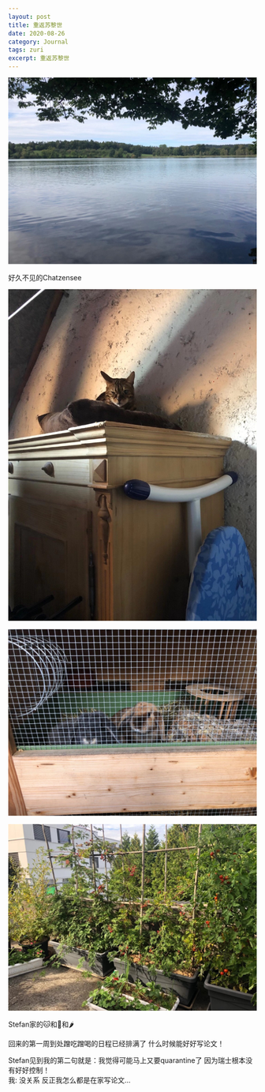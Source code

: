 ```yaml
---
layout: post
title: 重返苏黎世
date: 2020-08-26
category: Journal
tags: zuri
excerpt: 重返苏黎世
---
```


![](/img/img_5760.jpg)

好久不见的Chatzensee  

![](/img/img_5761.jpg)
  
![](/img/img_5762.jpg)
  
![](/img/img_5765.jpg)

Stefan家的🐱和🐰和🌶️  

回来的第一周到处蹭吃蹭喝的日程已经排满了 什么时候能好好写论文！  

Stefan见到我的第二句就是：我觉得可能马上又要quarantine了 因为瑞士根本没有好好控制！  
我: 没关系 反正我怎么都是在家写论文…